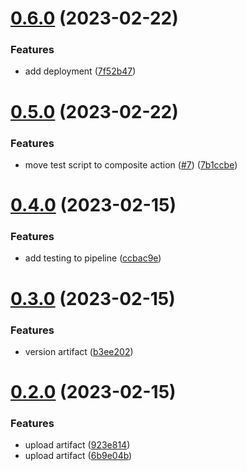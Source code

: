 # [0.6.0](https://github.com/Foggy-J/greetings-ci/compare/v0.5.0...v0.6.0) (2023-02-22)


### Features

* add deployment ([7f52b47](https://github.com/Foggy-J/greetings-ci/commit/7f52b47bb2dae10b088dd458877956dbe676f030))



# [0.5.0](https://github.com/Foggy-J/greetings-ci/compare/v0.4.0...v0.5.0) (2023-02-22)


### Features

* move test script to composite action ([#7](https://github.com/Foggy-J/greetings-ci/issues/7)) ([7b1ccbe](https://github.com/Foggy-J/greetings-ci/commit/7b1ccbe4ba4236d034b52d51a0f6e402626e4d1d))



# [0.4.0](https://github.com/Foggy-J/greetings-ci/compare/v0.3.0...v0.4.0) (2023-02-15)


### Features

* add testing to pipeline ([ccbac9e](https://github.com/Foggy-J/greetings-ci/commit/ccbac9e0a55b3152ca0a0859280cc0be89943cd2))



# [0.3.0](https://github.com/Foggy-J/greetings-ci/compare/v0.2.0...v0.3.0) (2023-02-15)


### Features

* version artifact ([b3ee202](https://github.com/Foggy-J/greetings-ci/commit/b3ee2023f6a509c86330ffbd5c0953ebed528180))



# [0.2.0](https://github.com/Foggy-J/greetings-ci/compare/v0.1.2...v0.2.0) (2023-02-15)


### Features

* upload artifact ([923e814](https://github.com/Foggy-J/greetings-ci/commit/923e814fee9d913bda56733251e80b4ca37b0bd8))
* upload artifact ([6b9e04b](https://github.com/Foggy-J/greetings-ci/commit/6b9e04bf66127e03a4e5b48eb4641e313dcb5161))



